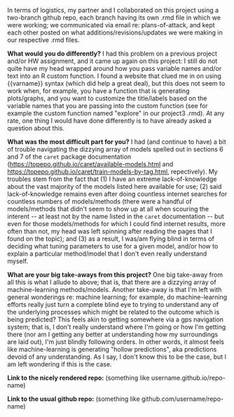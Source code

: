 In terms of logistics, my partner and I collaborated on this project using a two-branch github repo, each branch having its own .rmd file in which we were working; we communicated via email re: plans-of-attack, and kept each other posted on what additions/revisions/updates we were making in our respective .rmd files.

**What would you do differently?**  I had this problem on a previous project and/or HW assignment, and it came up again on this project:  I still do not quite have my head wrapped around how you pass variable names and/or text into an R custom function.  I found a website that clued me in on using {{varname}} syntax (which did help a great deal), but this does not seem to work when, for example, you have a function that is generating plots/graphs, and you want to customize the title/labels based on the variable names that you are passing into the custom function (see for example the custom function named "explore" in our project3 .rmd).  At any rate, one thing I would have done differently is to have already asked a question about this.

**What was the most difficult part for you?**  I had (and continue to have) a bit of trouble navigating the dizzying array of models spelled out in sections 6 and 7 of the `caret` package documentation (https://topepo.github.io/caret/available-models.html and https://topepo.github.io/caret/train-models-by-tag.html, repectively).  My troubles stem from the fact that (1) I have an extreme lack-of-knowledge about the vast majority of the models listed here available for use; (2) said lack-of-knowledge remains even after doing countless internet searches for countless numbers of models/methods (there were a handful of models/methods that didn't seem to show up at all when scouring the interent -- at least not by the name listed in the `caret` documentation -- but even for those models/methods for which I could find internet results, more often than not, my head was left spinning after reading the pages that I found on the topic); and (3) as a result, I was/am flying blind in terms of deciding what tuning parameters to use for a given model, and/or how to explain a particular method/model that I don't even really understand myself.

**What are your big take-aways from this project?**  One big take-away from all this is what I allude to above; that is, that there are a dizzying array of machine-learning methods/models.  Another take-away is that I'm left with general wonderings re: machine learning; for example, do machine-learning efforts really just turn a complete blind eye to trying to understand any of the underlying processes which might be related to the outcome which is being predicted?  This feels akin to getting somewhere via a gps navigation system; that is, I don't really understand where I'm going or how I'm getting there (nor am I getting any better at understanding how my surroundings are laid out), I'm just blindly following orders.  In other words, it almost feels like machine-learning is generating "hollow predictions", aka predictions devoid of any understanding.  As I say, I don't know this to be the case, but I am left wondering if this is the case.

**Link to the nicely rendered repo:** (something like username.github.io/repo-name)

**Link to the usual github repo:** (something like github.com/username/repo-name)
